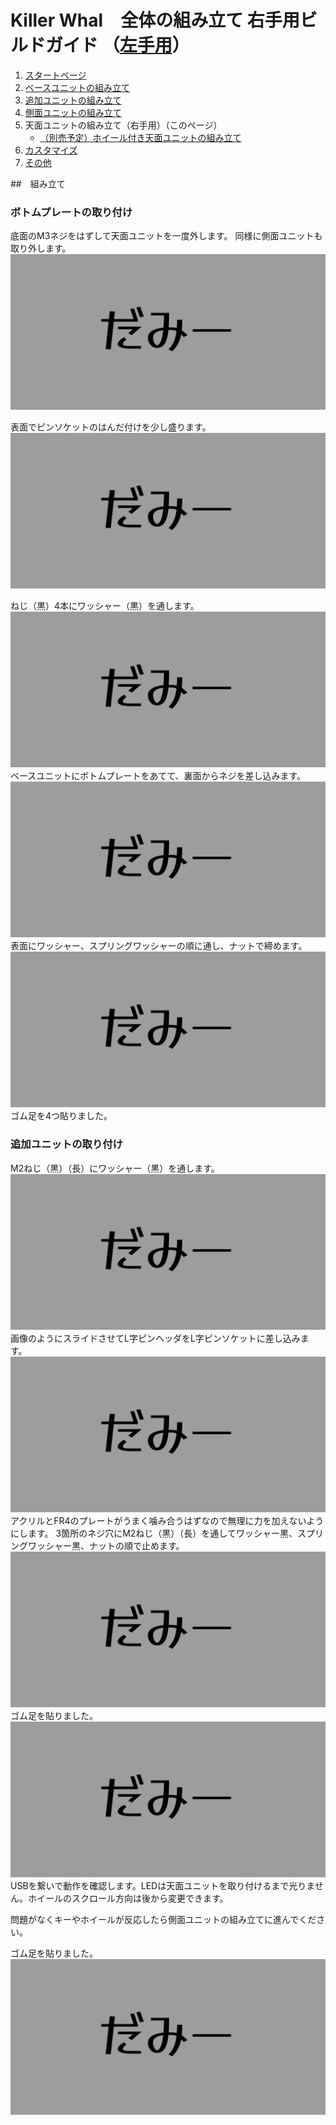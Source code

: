 # Killer Whal　全体の組み立て 右手用ビルドガイド （[左手用](../左手用/6_全体の組み立て.md)）

1. [スタートページ](../README.md)
2. [ベースユニットの組み立て](../右手用/2_ベースユニット.md)
3. [追加ユニットの組み立て](../右手用/3_追加ユニット.md)
4. [側面ユニットの組み立て](../右手用/4_側面ユニット_トラックボール.md)
5. 天面ユニットの組み立て（右手用）（このページ）
   - [（別売予定）ホイール付き天面ユニットの組み立て](../右手用/5_ホイール付き天面ユニット.md)
6. [カスタマイズ](../右手用/6_カスタマイズ.md)
7. [その他](../右手用/7_その他.md)

##　組み立て
### ボトムプレートの取り付け
底面のM3ネジをはずして天面ユニットを一度外します。
同様に側面ユニットも取り外します。
![ダミーキャプション ](../img/IMG_.jpeg)

表面でピンソケットのはんだ付けを少し盛ります。
![ダミーキャプション ](../img/IMG_.jpeg)

ねじ（黒）4本にワッシャー（黒）を通します。
![ダミーキャプション ](../img/IMG_.jpeg)
ベースユニットにボトムプレートをあてて、裏面からネジを差し込みます。
![ダミーキャプション ](../img/IMG_.jpeg)
表面にワッシャー、スプリングワッシャーの順に通し、ナットで締めます。
![ダミーキャプション ](../img/IMG_.jpeg)
ゴム足を4つ貼りました。

### 追加ユニットの取り付け

M2ねじ（黒）（長）にワッシャー（黒）を通します。
![ダミーキャプション ](../img/IMG_.jpeg)
画像のようにスライドさせてL字ピンヘッダをL字ピンソケットに差し込みます。
![ダミーキャプション 矢印あり](../img/IMG_.jpeg)
アクリルとFR4のプレートがうまく噛み合うはずなので無理に力を加えないようにします。
3箇所のネジ穴にM2ねじ（黒）（長）を通してワッシャー黒、スプリングワッシャー黒、ナットの順で止めます。
![ダミーキャプション 矢印あり](../img/IMG_.jpeg)
ゴム足を貼りました。
![ダミーキャプション ベース、](../img/IMG_.jpeg)
USBを繋いで動作を確認します。LEDは天面ユニットを取り付けるまで光りません。ホイールのスクロール方向は後から変更できます。

問題がなくキーやホイールが反応したら側面ユニットの組み立てに進んでください。



ゴム足を貼りました。
![ダミーキャプション ベース、](../img/IMG_.jpeg)